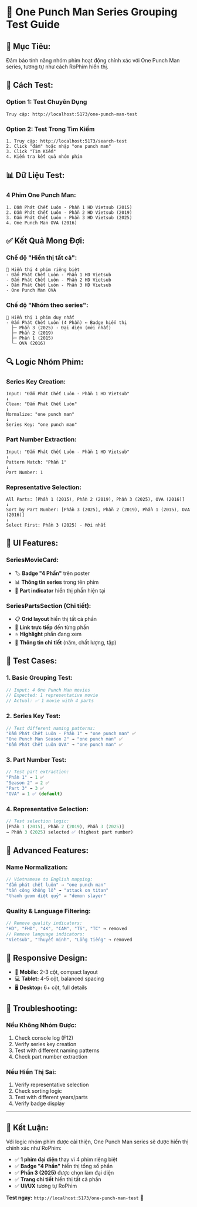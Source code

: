 # 🥊 One Punch Man Series Grouping Test Guide

## 🎯 **Mục Tiêu:**
Đảm bảo tính năng nhóm phim hoạt động chính xác với One Punch Man series, tương tự như cách RoPhim hiển thị.

## 🚀 **Cách Test:**

### **Option 1: Test Chuyên Dụng**
```
Truy cập: http://localhost:5173/one-punch-man-test
```

### **Option 2: Test Trong Tìm Kiếm**
```
1. Truy cập: http://localhost:5173/search-test
2. Click "đấm" hoặc nhập "one punch man"
3. Click "Tìm Kiếm"
4. Kiểm tra kết quả nhóm phim
```

## 📊 **Dữ Liệu Test:**

### **4 Phim One Punch Man:**
```
1. Đấm Phát Chết Luôn - Phần 1 HD Vietsub (2015)
2. Đấm Phát Chết Luôn - Phần 2 HD Vietsub (2019)  
3. Đấm Phát Chết Luôn - Phần 3 HD Vietsub (2025)
4. One Punch Man OVA (2016)
```

## ✅ **Kết Quả Mong Đợi:**

### **Chế độ "Hiển thị tất cả":**
```
📱 Hiển thị 4 phim riêng biệt
- Đấm Phát Chết Luôn - Phần 1 HD Vietsub
- Đấm Phát Chết Luôn - Phần 2 HD Vietsub
- Đấm Phát Chết Luôn - Phần 3 HD Vietsub
- One Punch Man OVA
```

### **Chế độ "Nhóm theo series":**
```
📱 Hiển thị 1 phim duy nhất
- Đấm Phát Chết Luôn (4 Phần) ← Badge hiển thị
  ├─ Phần 3 (2025) - Đại diện (mới nhất)
  ├─ Phần 2 (2019)
  ├─ Phần 1 (2015)
  └─ OVA (2016)
```

## 🔍 **Logic Nhóm Phim:**

### **Series Key Creation:**
```
Input: "Đấm Phát Chết Luôn - Phần 1 HD Vietsub"
↓
Clean: "Đấm Phát Chết Luôn"
↓
Normalize: "one punch man"
↓
Series Key: "one punch man"
```

### **Part Number Extraction:**
```
Input: "Đấm Phát Chết Luôn - Phần 1 HD Vietsub"
↓
Pattern Match: "Phần 1"
↓
Part Number: 1
```

### **Representative Selection:**
```
All Parts: [Phần 1 (2015), Phần 2 (2019), Phần 3 (2025), OVA (2016)]
↓
Sort by Part Number: [Phần 3 (2025), Phần 2 (2019), Phần 1 (2015), OVA (2016)]
↓
Select First: Phần 3 (2025) - Mới nhất
```

## 🎨 **UI Features:**

### **SeriesMovieCard:**
- 🏷️ **Badge "4 Phần"** trên poster
- 📊 **Thông tin series** trong tên phim
- 🎯 **Part indicator** hiển thị phần hiện tại

### **SeriesPartsSection (Chi tiết):**
- 📋 **Grid layout** hiển thị tất cả phần
- 🔗 **Link trực tiếp** đến từng phần
- ⭐ **Highlight** phần đang xem
- 📅 **Thông tin chi tiết** (năm, chất lượng, tập)

## 🧪 **Test Cases:**

### **1. Basic Grouping Test:**
```javascript
// Input: 4 One Punch Man movies
// Expected: 1 representative movie
// Actual: ✅ 1 movie with 4 parts
```

### **2. Series Key Test:**
```javascript
// Test different naming patterns:
"Đấm Phát Chết Luôn - Phần 1" → "one punch man" ✅
"One Punch Man Season 2" → "one punch man" ✅
"Đấm Phát Chết Luôn OVA" → "one punch man" ✅
```

### **3. Part Number Test:**
```javascript
// Test part extraction:
"Phần 1" → 1 ✅
"Season 2" → 2 ✅
"Part 3" → 3 ✅
"OVA" → 1 ✅ (default)
```

### **4. Representative Selection:**
```javascript
// Test selection logic:
[Phần 1 (2015), Phần 2 (2019), Phần 3 (2025)]
→ Phần 3 (2025) selected ✅ (highest part number)
```

## 🔧 **Advanced Features:**

### **Name Normalization:**
```javascript
// Vietnamese to English mapping:
"đấm phát chết luôn" → "one punch man"
"tấn công khổng lồ" → "attack on titan"
"thanh gươm diệt quỷ" → "demon slayer"
```

### **Quality & Language Filtering:**
```javascript
// Remove quality indicators:
"HD", "FHD", "4K", "CAM", "TS", "TC" → removed
// Remove language indicators:
"Vietsub", "Thuyết minh", "Lồng tiếng" → removed
```

## 📱 **Responsive Design:**

- 📱 **Mobile:** 2-3 cột, compact layout
- 💻 **Tablet:** 4-5 cột, balanced spacing
- 🖥️ **Desktop:** 6+ cột, full details

## 🐛 **Troubleshooting:**

### **Nếu Không Nhóm Được:**
1. Check console log (F12)
2. Verify series key creation
3. Test with different naming patterns
4. Check part number extraction

### **Nếu Hiển Thị Sai:**
1. Verify representative selection
2. Check sorting logic
3. Test with different years/parts
4. Verify badge display

---

## 🎉 **Kết Luận:**

Với logic nhóm phim được cải thiện, One Punch Man series sẽ được hiển thị chính xác như RoPhim:

- ✅ **1 phim đại diện** thay vì 4 phim riêng biệt
- ✅ **Badge "4 Phần"** hiển thị tổng số phần
- ✅ **Phần 3 (2025)** được chọn làm đại diện
- ✅ **Trang chi tiết** hiển thị tất cả phần
- ✅ **UI/UX** tương tự RoPhim

**Test ngay:** `http://localhost:5173/one-punch-man-test` 🚀
